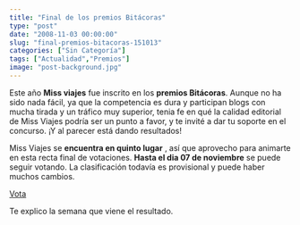```yaml
---
title: "Final de los premios Bitácoras"
type: "post"
date: "2008-11-03 00:00:00"
slug: "final-premios-bitacoras-151013"
categories: ["Sin Categoría"]
tags: ["Actualidad","Premios"]
image: "post-background.jpg"
---
```


Este año **Miss viajes** fue inscrito en los **premios Bitácoras**. Aunque no ha sido nada fácil, ya que la competencia es dura y participan blogs con mucha tirada y un tráfico muy superior, tenia fe en qué la calidad editorial de Miss Viajes podría ser un punto a favor, y te invité a dar tu soporte en el concurso. ¡Y al parecer está dando resultados!

Miss Viajes se **encuentra en quinto lugar** , así que aprovecho para animarte en esta recta final de votaciones. **Hasta el dia 07 de noviembre** se puede seguir votando. La clasificación todavía es provisional y puede haber muchos cambios.

[Vota](http://bitacoras.com/premios08/votar/www.missviajes.com)

Te explico la semana que viene el resultado.